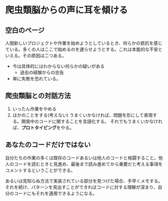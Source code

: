 # 爬虫類脳からの声に耳を傾ける
## 空白のページ
人間新しいプロジェクトや作業を始めようとしているとき、何らかの抵抗を感じている。多くの人はここで始めるのを遅らせようとする。これは本能的な不安といえる。その原因は二つある。
- 今は具体的にはわからない何らかの疑いがある
  - 過去の経験からの忠告
- 単に失敗を恐れている。
## 爬虫類脳との対話方法
1. いったん作業をやめる
2. ほかのことをする(考えない)
うまくいかなければ、問題を形にして表現する。開発中のコードに関することを言語化する。
それでもうまくいかなければ、**プロトタイピング**をやる。
## あなたのコードだけではない
自分たちの作業の多くは既存のコードあるいは他人のコードと格闘すること。他人のコードを読むときと見進め、最後まで読み進めてから重要だと考える事項をコメントするということができる。

あるいは見知らぬ方法で実装されている部分を見つけた場合、手早くメモする。それを続け、パターンを見出すことができればコードに対する理解が深まり、自分のコードにもそれを適用できるようになる。
